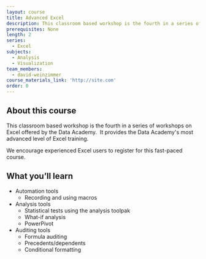 ```yaml
---
layout: course
title: Advanced Excel
description: This classroom based workshop is the fourth in a series of workshops on Excel offered by the Data Academy. It provides the Data Academy’s most advanced level of Excel training.
prerequisites: None
length: 2
series:
  - Excel
subjects:
  - Analysis
  - Visualization
team_members:
  - david-weinzimmer
course_materials_link: 'http://site.com'
order: 0
---
```



## About this course

This classroom based workshop is the fourth in a series of workshops on Excel offered by the Data Academy. &nbsp;It provides the Data Academy's most advanced level of Excel training. &nbsp;

We encourage experienced Excel users to register for this fast-paced course.

## What you’ll learn

* Automation tools
  * Recording and using macros
* Analysis tools
  * Statistical tests using the analysis toolpak
  * What-if analysis &nbsp; &nbsp;
  * PowerPivot
* Auditing tools
  * Formula auditing
  * Precedents/dependents
  * Conditional formatting